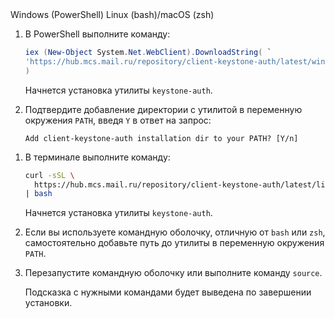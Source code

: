 <tabs>
<tablist>
<tab>Windows (PowerShell)</tab>
<tab>Linux (bash)/macOS (zsh)</tab>
</tablist>
<tabpanel>

1. В PowerShell выполните команду:

   ```powershell
   iex (New-Object System.Net.WebClient).DownloadString( `
   'https://hub.mcs.mail.ru/repository/client-keystone-auth/latest/windows/client-install.ps1' `
   )

   ```

   Начнется установка утилиты `keystone-auth`.

1. Подтвердите добавление директории с утилитой в переменную окружения `PATH`, введя `Y` в ответ на запрос:

   ```text
   Add client-keystone-auth installation dir to your PATH? [Y/n]
   ```
   
</tabpanel>
<tabpanel>

1. В терминале выполните команду:

   ```bash
   curl -sSL \
     https://hub.mcs.mail.ru/repository/client-keystone-auth/latest/linux/client-install.sh \
   | bash
   ```

   Начнется установка утилиты `keystone-auth`.

1. Если вы используете командную оболочку, отличную от `bash` или `zsh`, самостоятельно добавьте путь до утилиты в переменную окружения `PATH`.

1. Перезапустите командную оболочку или выполните команду `source`.

   Подсказка с нужными командами будет выведена по завершении установки.
   
</tabpanel>
</tabs>